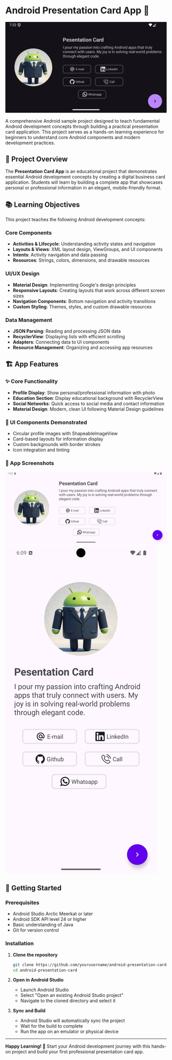 # Android Presentation Card App 📱

![Presentation Card Banner](app/src/main/assets/readme_images/readme_banner.png)

A comprehensive Android sample project designed to teach fundamental Android development concepts through building a practical presentation card application. This project serves as a hands-on learning experience for beginners to understand core Android components and modern development practices.

## 🎯 Project Overview

The **Presentation Card App** is an educational project that demonstrates essential Android development concepts by creating a digital business card application. Students will learn by building a complete app that showcases personal or professional information in an elegant, mobile-friendly format.

## 📚 Learning Objectives

This project teaches the following Android development concepts:

### Core Components
- **Activities & Lifecycle**: Understanding activity states and navigation
- **Layouts & Views**: XML layout design, ViewGroups, and UI components
- **Intents**: Activity navigation and data passing
- **Resources**: Strings, colors, dimensions, and drawable resources

### UI/UX Design
- **Material Design**: Implementing Google's design principles
- **Responsive Layouts**: Creating layouts that work across different screen sizes
- **Navigation Components**: Bottom navigation and activity transitions
- **Custom Styling**: Themes, styles, and custom drawable resources

### Data Management
- **JSON Parsing**: Reading and processing JSON data
- **RecyclerView**: Displaying lists with efficient scrolling
- **Adapters**: Connecting data to UI components
- **Resource Management**: Organizing and accessing app resources

## 🏗️ App Features

### ✨ Core Functionality
- **Profile Display**: Show personal/professional information with photo
- **Education Section**: Display educational background with RecyclerView
- **Social Networks**: Quick access to social media and contact information
- **Material Design**: Modern, clean UI following Material Design guidelines

### 🎨 UI Components Demonstrated
- Circular profile images with ShapeableImageView
- Card-based layouts for information display
- Custom backgrounds with border strokes
- Icon integration and tinting

### 📸 App Screenshots

![Presentation Card Banner](app/src/main/assets/readme_images/readme_showcase_image_1.png)
![Presentation Card Banner](app/src/main/assets/readme_images/readme_showcase_image_2.png)

## 🚀 Getting Started

### Prerequisites
- Android Studio Arctic Meerkat or later
- Android SDK API level 24 or higher
- Basic understanding of Java
- Git for version control

### Installation
1. **Clone the repository**
   ```bash
   git clone https://github.com/yourusername/android-presentation-card.git
   cd android-presentation-card
   ```

2. **Open in Android Studio**
   - Launch Android Studio
   - Select "Open an existing Android Studio project"
   - Navigate to the cloned directory and select it

3. **Sync and Build**
   - Android Studio will automatically sync the project
   - Wait for the build to complete
   - Run the app on an emulator or physical device

---

**Happy Learning! 🚀** Start your Android development journey with this hands-on project and build your first professional presentation card app.